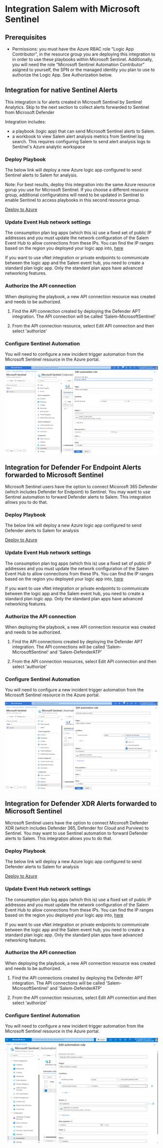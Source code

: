 # Integration Salem with Microsoft Sentinel

## Prerequisites

* Permissions: you must have the Azure RBAC role "Logic App Contributor", in the resource group you are deploying this integration to in order to use these playbooks within Microsoft Sentinel.  Additionally, you will need the role "Microsoft Sentinel Automation Contributor" asigned to yourself, the SPN or the managed identity you plan to use to authorize the Logic App.  See Authorization below.

## Integration for native Sentinel Alerts

This integration is for alerts created in Microsoft Sentinel by Sentinel Analytics.  Skip to the next section to collect alerts forwarded to Sentinel from Microsoft Defender

Integration includes:

* a playbook (logic app) that can send Microsoft Sentinel alerts to Salem.
* a workbook to view Salem alert analysis metrics from Sentinel log search.  This requires configuring Salem to send alert analysis logs to Sentinel's Azure analytic workspace

### Deploy Playbook

The below link will deploy a new Azure logic app configured to send Sentinel alerts to Salem for analysis.  

Note: For best results, deploy this integration into the same Azure resource gorup you use for Microsoft Sentinel.  If you choose a different resource group, additional configuratoins will need to be updated in Sentinel to enable Sentinel to access playbooks in this second resource group.

[Deploy to Azure](https://portal.azure.com/#create/Microsoft.Template/uri/https%3A%2F%2Fraw.githubusercontent.com%2FSalemCyberAI%2FUtils%2Fmain%2FMS%2520Sentinel%2FPlaybooks%2FSendAlertToSalem%2Fazuredeploy\.json)

### Update Event Hub network settings

The consumption plan log apps (which this is) use a fixed set of public IP addresses and you must update the network configuration of the Salem Event Hub to allow connections from these IPs.  You can find the IP ranges based on the region you deployed your logic app into, [here](https://learn.microsoft.com/en-us/connectors/common/outbound-ip-addresses)

If you want to use vNet integration or private endpoints to communicate between the logic app and the Salem event hub, you need to create a standard plan logic app.  Only the standard plan apps have advanced networking features.

### Authorize the API connection

When deploying the playbook, a new API connection resource was created and needs to be authorized.

1. Find the API connection created by deploying the Defender APT integration.  The API connection will be called 'Salem-MicrosoftSentinel'

2. From the API connection resource, select Edit API connection and then select 'authorize'

### Configure Sentinel Automation

You will need to configure a new incident trigger automation from the Microsoft Sentinel resource in the Azure portal.  

![Defender automation](../media/SentinelAlertAutomation.png)

## Integration for Defender For Endpoint Alerts forwarded to Microsoft Sentinel

Microsoft Sentinel users have the option to connect Micorosft 365 Defender (which includes Defender for Endpoint) to Sentinel.  You may want to use Sentinel automation to forward Defender alerts to Salem.  This integration allows you to do that.

### Deploy Playbook

The below link will deploy a new Azure logic app configured to send Defender alerts to Salem for analysis

[Deploy to Azure](https://portal.azure.com/#create/Microsoft.Template/uri/https%3A%2F%2Fraw.githubusercontent.com%2FSalemCyberAI%2FUtils%2Fmain%2FMS%2520Sentinel%2FPlaybooks%2FDefenderAlertsToSalem%2Fazuredeploy\.json)

### Update Event Hub network settings

The consumption plan log apps (which this is) use a fixed set of public IP addresses and you must update the network configuration of the Salem Event Hub to allow connections from these IPs.  You can find the IP ranges based on the region you deployed your logic app into, [here](https://learn.microsoft.com/en-us/connectors/common/outbound-ip-addresses)

If you want to use vNet integration or private endpoints to communicate between the logic app and the Salem event hub, you need to create a standard plan logic app.  Only the standard plan apps have advanced networking features.

### Authorize the API connection

When deploying the playbook, a new API connection resource was created and needs to be authorized.

1. Find the API connections created by deploying the Defender APT integration.  The API connections will be called 'Salem-MicrosoftSentinel' and 'Salem-DefenderATP'

2. From the API connection resources, select Edit API connection and then select 'authorize'

### Configure Sentinel Automation

You will need to configure a new incident trigger automation from the Microsoft Sentinel resource in the Azure portal.  

![Defender automation](../media/SentinelDefenderAutomation.png)

## Integration for Defender XDR Alerts forwarded to Microsoft Sentinel

Microsoft Sentinel users have the option to connect Micorosft Defender XDR (which includes Defender 365, Defender for Cloud and Purview) to Sentinel.  You may want to use Sentinel automation to forward Defender alerts to Salem.  This integration allows you to do that.

### Deploy Playbook

The below link will deploy a new Azure logic app configured to send Defender alerts to Salem for analysis

[Deploy to Azure](https://portal.azure.com/#create/Microsoft.Template/uri/https%3A%2F%2Fraw.githubusercontent.com%2FSalemCyberAI%2FUtils%2Fmain%2FMS%2520Sentinel%2FPlaybooks%2FDefenderXDRAlertsToSalem%2Fazuredeploy\.json)

### Update Event Hub network settings

The consumption plan log apps (which this is) use a fixed set of public IP addresses and you must update the network configuration of the Salem Event Hub to allow connections from these IPs.  You can find the IP ranges based on the region you deployed your logic app into, [here](https://learn.microsoft.com/en-us/connectors/common/outbound-ip-addresses)

If you want to use vNet integration or private endpoints to communicate between the logic app and the Salem event hub, you need to create a standard plan logic app.  Only the standard plan apps have advanced networking features.

### Authorize the API connection

When deploying the playbook, a new API connection resource was created and needs to be authorized.

1. Find the API connections created by deploying the Defender APT integration.  The API connections will be called 'Salem-MicrosoftSentinel' and 'Salem-DefenderATP'

2. From the API connection resources, select Edit API connection and then select 'authorize'

### Configure Sentinel Automation

You will need to configure a new incident trigger automation from the Microsoft Sentinel resource in the Azure portal.  

![Defender automation](../media/SentinelDefenderXDRAutomation.png)
